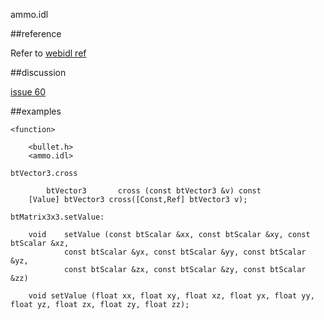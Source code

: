 ammo.idl

##reference

Refer to [webidl ref](http://kripken.github.io/emscripten-site/docs/porting/connecting_cpp_and_javascript/WebIDL-Binder.html)

##discussion

[issue 60](https://github.com/kripken/ammo.js/issues/60)

##examples

	<function>

		<bullet.h>
		<ammo.idl>

	btVector3.cross

        	btVector3       cross (const btVector3 &v) const
		[Value] btVector3 cross([Const,Ref] btVector3 v);

	btMatrix3x3.setValue:

		void 	setValue (const btScalar &xx, const btScalar &xy, const btScalar &xz, 
				const btScalar &yx, const btScalar &yy, const btScalar &yz, 
				const btScalar &zx, const btScalar &zy, const btScalar &zz)

		void setValue (float xx, float xy, float xz, float yx, float yy, float yz, float zx, float zy, float zz);

